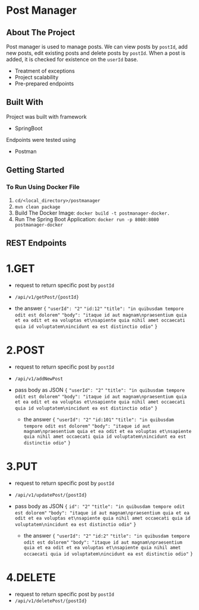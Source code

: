 # Post Manager

## About The Project
Post manager is used to manage posts. We can view posts by `postId`, add new posts, edit existing posts and delete posts by `postId`. When a post is added, it is checked for existence on the `userId` base.

- Treatment of exceptions
- Project scalability 
- Pre-prepared endpoints

## Built With

Project was built with framework
- SpringBoot

Endpoints were tested using 
- Postman

## Getting Started
###  To Run Using Docker File

1. `cd/<local_directory>/postmanager`
2.  `mvn clean package`
3.  Build The Docker Image: `docker build -t postmanager-docker.`
4.  Run The Spring Boot Application: `docker run -p 8080:8080 postmanager-docker`

## REST Endpoints

# 1.GET 
  - request to return specific post by `postId`
  - `/api/v1/getPost/{postId}`

 - the answer
    `{`
    `"userId": "2"`
    `"id:12"`
    `"title": "in quibusdam tempore odit est dolorem"`
    `"body": "itaque id aut magnam\npraesentium quia et ea odit et ea voluptas et\nsapiente quia nihil amet occaecati quia id voluptatem\nincidunt ea est distinctio odio"`
    `}`

# 2.POST 
  - request to return specific post by `postId`
  - `/api/v1/addNewPost`

  - pass body as JSON
    `{`
    `"userId": "2"`
    `"title": "in quibusdam tempore odit est dolorem"`
    `"body": "itaque id aut magnam\npraesentium quia et ea odit et ea voluptas et\nsapiente quia nihil amet occaecati quia id voluptatem\nincidunt ea est distinctio odio"`
    `}`
    
    - the answer
    `{`
    `"userId": "2"`
    `"id:101"`
    `"title": "in quibusdam tempore odit est dolorem"`
    `"body": "itaque id aut magnam\npraesentium quia et ea odit et ea voluptas et\nsapiente quia nihil amet occaecati quia id voluptatem\nincidunt ea est distinctio odio"`
    `}`

# 3.PUT 
  - request to return specific post by `postId`
  - `/api/v1/updatePost/{postId}`

- pass body as JSON
    `{`
    `id": "2"`
    `"title": "in quibusdam tempore odit est dolorem"`
    `"body": "itaque id aut magnam\npraesentium quia et ea odit et ea voluptas et\nsapiente quia nihil amet occaecati quia id voluptatem\nincidunt ea est distinctio odio"`
    `}`
    
     - the answer
    `{`
    `"userId": "2"`
    `"id:2"`
    `"title": "in quibusdam tempore odit est dolorem"`
    `"body": "itaque id aut magnam\npraesentium quia et ea odit et ea voluptas et\nsapiente quia nihil amet occaecati quia id voluptatem\nincidunt ea est distinctio odio"`
    `}`

# 4.DELETE 
  - request to return specific post by `postId`
  - `/api/v1/deletePost/{postId}`
